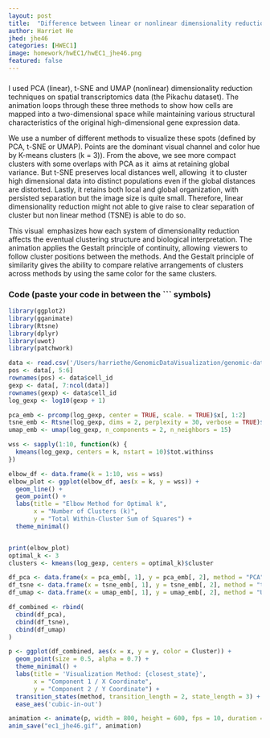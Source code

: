 ```yaml
---
layout: post
title:  "Difference between linear or nonlinear dimensionality reduction"
author: Harriet He
jhed: jhe46
categories: [HWEC1]
image: homework/hwEC1/hwEC1_jhe46.png
featured: false
---
```


### 

I used PCA (linear), t-SNE and UMAP (nonlinear) dimensionality reduction techniques on spatial transcriptomics data (the Pikachu dataset). The animation loops through these three methods to show how cells are mapped into a two-dimensional space while maintaining various structural characteristics of the original high-dimensional gene expression data.

We use a number of different methods to visualize these spots (defined by PCA, t-SNE or UMAP). Points are the dominant visual channel and color hue by K-means clusters (k = 3)). From the above, we see more compact clusters with some overlaps with PCA as it aims at retaining global variance. But t-SNE preserves local distances well, allowing it to cluster high dimensional data into distinct populations even if the global distances are distorted. Lastly, it retains both local and global organization, with persisted separation but the image size is quite small. Therefore, linear dimensionality reduction might not able to give raise to clear separation of cluster but non linear method (TSNE) is able to do so.  

This visual emphasizes how each system of dimensionality reduction affects the eventual clustering structure and biological interpretation. The animation applies the Gestalt principle of continuity, allowing viewers to follow cluster positions between the methods. And the Gestalt principle of similarity gives the ability to compare relative arrangements of clusters across methods by using the same color for the same clusters.


### Code (paste your code in between the ``` symbols)

```r
library(ggplot2)
library(gganimate)
library(Rtsne)
library(dplyr)
library(uwot)
library(patchwork)

data <- read.csv('/Users/harriethe/GenomicDataVisualization/genomic-data-visualization-2025/data/pikachu.csv.gz')
pos <- data[, 5:6]
rownames(pos) <- data$cell_id
gexp <- data[, 7:ncol(data)]
rownames(gexp) <- data$cell_id
log_gexp <- log10(gexp + 1)

pca_emb <- prcomp(log_gexp, center = TRUE, scale. = TRUE)$x[, 1:2]  
tsne_emb <- Rtsne(log_gexp, dims = 2, perplexity = 30, verbose = TRUE)$Y
umap_emb <- umap(log_gexp, n_components = 2, n_neighbors = 15)

wss <- sapply(1:10, function(k) {
  kmeans(log_gexp, centers = k, nstart = 10)$tot.withinss
})

elbow_df <- data.frame(k = 1:10, wss = wss)
elbow_plot <- ggplot(elbow_df, aes(x = k, y = wss)) +
  geom_line() +
  geom_point() +
  labs(title = "Elbow Method for Optimal k",
       x = "Number of Clusters (k)",
       y = "Total Within-Cluster Sum of Squares") +
  theme_minimal()


print(elbow_plot)
optimal_k <- 3
clusters <- kmeans(log_gexp, centers = optimal_k)$cluster

df_pca <- data.frame(x = pca_emb[, 1], y = pca_emb[, 2], method = "PCA", Cluster = as.factor(clusters))
df_tsne <- data.frame(x = tsne_emb[, 1], y = tsne_emb[, 2], method = "t-SNE", Cluster = as.factor(clusters))
df_umap <- data.frame(x = umap_emb[, 1], y = umap_emb[, 2], method = "UMAP", Cluster = as.factor(clusters))

df_combined <- rbind(
  cbind(df_pca),
  cbind(df_tsne),
  cbind(df_umap)
)

p <- ggplot(df_combined, aes(x = x, y = y, color = Cluster)) +
  geom_point(size = 0.5, alpha = 0.7) +
  theme_minimal() +
  labs(title = 'Visualization Method: {closest_state}',
       x = "Component 1 / X Coordinate",
       y = "Component 2 / Y Coordinate") +
  transition_states(method, transition_length = 2, state_length = 3) +
  ease_aes('cubic-in-out')

animation <- animate(p, width = 800, height = 600, fps = 10, duration = 12)
anim_save("ec1_jhe46.gif", animation)
```
